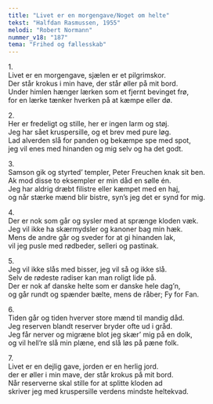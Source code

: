 ```yaml
---
title: "Livet er en morgengave/Noget om helte"
tekst: "Halfdan Rasmussen, 1955"
melodi: "Robert Normann"
nummer_v18: "187"
tema: "Frihed og fællesskab"
---
```


1\.\
Livet er en morgengave, sjælen er et pilgrimskor.\
Der står krokus i min have, der står øller på mit bord.\
Under himlen hænger lærken som et fjernt bevinget frø,\
for en lærke tænker hverken på at kæmpe eller dø.

2\.\
Her er fredeligt og stille, her er ingen larm og støj.\
Jeg har sået kruspersille, og et brev med pure løg.\
Lad alverden slå for panden og bekæmpe spe med spot,\
jeg vil enes med hinanden og mig selv og ha det godt.

3\.\
Samson gik og styrted’ templer, Peter Freuchen knak sit ben.\
Ak mod disse to eksempler er min dåd en sølle én.\
Jeg har aldrig dræbt filistre eller kæmpet med en haj,\
og når stærke mænd blir bistre, syn’s jeg det er synd for mig.

4\.\
Der er nok som går og sysler med at sprænge kloden væk.\
Jeg vil ikke ha skærmydsler og kanoner bag min hæk.\
Mens de andre går og sveder for at gi hinanden lak,\
vil jeg pusle med rødbeder, selleri og pastinak.

5\.\
Jeg vil ikke slås med bisser, jeg vil så og ikke slå.\
Selv de rødeste radiser kan man roligt lide på.\
Der er nok af danske helte som er danske hele dag’n,\
og går rundt og spænder bælte, mens de råber; Fy for Fan.

6\.\
Tiden går og tiden hverver store mænd til mandig dåd.\
Jeg reserven blandt reserver bryder ofte ud i gråd.\
Jeg får nerver og migræne blot jeg skær’ mig på en dolk,\
og vil hell’re slå min plæne, end slå løs på pæne folk.

7\.\
Livet er en dejlig gave, jorden er en herlig jord.\
der er øller i min mave, der står krokus på mit bord.\
Når reserverne skal stille for at splitte kloden ad\
skriver jeg med kruspersille verdens mindste heltekvad.